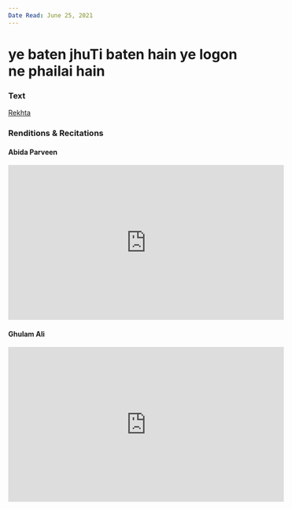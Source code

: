 ```yaml
---
Date Read: June 25, 2021
---
```


# ye baten jhuTi baten hain ye logon ne phailai hain

### Text
[Rekhta](https://www.rekhta.org/nazms/ye-baaten-jhuutii-baaten-hain-ibn-e-insha-nazms?lang=ur)

### Renditions & Recitations

#### Abida Parveen

<iframe width="560" height="315" src="https://www.youtube.com/embed/qKcJyyCXiyI" title="YouTube video player" frameborder="0" allow="accelerometer; autoplay; clipboard-write; encrypted-media; gyroscope; picture-in-picture" allowfullscreen></iframe>

#### Ghulam Ali

<iframe width="560" height="315" src="https://www.youtube.com/embed/lVI2Lt_q5tE&t=1s" title="YouTube video player" frameborder="0" allow="accelerometer; autoplay; clipboard-write; encrypted-media; gyroscope; picture-in-picture" allowfullscreen></iframe>

